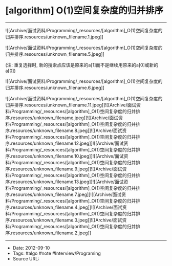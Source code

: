 # [algorithm] O(1)空间复杂度的归并排序
----

![[Archive/面试资料/Programming/_resources/[algorithm]_O(1)空间复杂度的归并排序.resources/unknown_filename.1.jpeg]]

![[Archive/面试资料/Programming/_resources/[algorithm]_O(1)空间复杂度的归并排序.resources/unknown_filename.5.jpeg]]

(注: 重复选择时, 新的搜索点应该是原来的a\[1\]而不是继续用原来的a\[0\]或新的a\[0\])

![[Archive/面试资料/Programming/_resources/[algorithm]_O(1)空间复杂度的归并排序.resources/unknown_filename.6.jpeg]]

![[Archive/面试资料/Programming/_resources/[algorithm]_O(1)空间复杂度的归并排序.resources/unknown_filename.11.jpeg]]![[Archive/面试资料/Programming/_resources/[algorithm]_O(1)空间复杂度的归并排序.resources/unknown_filename.jpeg]]![[Archive/面试资料/Programming/_resources/[algorithm]_O(1)空间复杂度的归并排序.resources/unknown_filename.8.jpeg]]![[Archive/面试资料/Programming/_resources/[algorithm]_O(1)空间复杂度的归并排序.resources/unknown_filename.12.jpeg]]![[Archive/面试资料/Programming/_resources/[algorithm]_O(1)空间复杂度的归并排序.resources/unknown_filename.10.jpeg]]![[Archive/面试资料/Programming/_resources/[algorithm]_O(1)空间复杂度的归并排序.resources/unknown_filename.9.jpeg]]![[Archive/面试资料/Programming/_resources/[algorithm]_O(1)空间复杂度的归并排序.resources/unknown_filename.13.jpeg]]![[Archive/面试资料/Programming/_resources/[algorithm]_O(1)空间复杂度的归并排序.resources/unknown_filename.7.jpeg]]![[Archive/面试资料/Programming/_resources/[algorithm]_O(1)空间复杂度的归并排序.resources/unknown_filename.4.jpeg]]![[Archive/面试资料/Programming/_resources/[algorithm]_O(1)空间复杂度的归并排序.resources/unknown_filename.3.jpeg]]![[Archive/面试资料/Programming/_resources/[algorithm]_O(1)空间复杂度的归并排序.resources/unknown_filename.2.jpeg]]



----

- Date: 2012-09-10
- Tags: #algo #note #Interview/Programing 
- Source URL: [](http://blog.csdn.net/dlyme/article/details/2669617)



